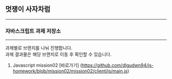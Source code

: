 ## 멋쟁이 사자차럼

---

### 자바스크립트 과제 저장소

---

과제별로 브랜치를 나눠 진행합니다.  
과제 결과물은 해당 브랜치로 이동 후 확인할 수 있습니다.

1. Javascript mission02 [바로가기] (https://github.com/dlgudwn94/js-homework/blob/mission02/mission02/client/js/main.js)
